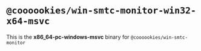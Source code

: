# `@coooookies/win-smtc-monitor-win32-x64-msvc`

This is the **x86_64-pc-windows-msvc** binary for `@coooookies/win-smtc-monitor`
